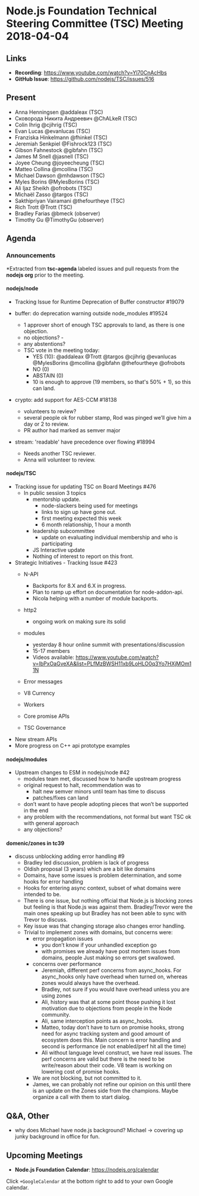# Node.js Foundation Technical Steering Committee (TSC) Meeting 2018-04-04

## Links

* **Recording**:  https://www.youtube.com/watch?v=Yl70CnAcHbs
* **GitHub Issue**: https://github.com/nodejs/TSC/issues/516

## Present

* Anna Henningsen @addaleax (TSC)
* Сковорода Никита Андреевич @ChALkeR (TSC)
* Colin Ihrig @cjihrig (TSC)
* Evan Lucas @evanlucas (TSC)
* Franziska Hinkelmann @fhinkel (TSC)
* Jeremiah Senkpiel @Fishrock123 (TSC)
* Gibson Fahnestock @gibfahn (TSC)
* James M Snell @jasnell (TSC)
* Joyee Cheung @joyeecheung (TSC)
* Matteo Collina @mcollina (TSC)
* Michael Dawson @mhdawson (TSC)
* Myles Borins @MylesBorins (TSC)
* Ali Ijaz Sheikh @ofrobots (TSC)
* Michaël Zasso @targos (TSC)
* Sakthipriyan Vairamani @thefourtheye (TSC)
* Rich Trott @Trott (TSC)
* Bradley Farias @bmeck (observer)
* Timothy Gu @TimothyGu (observer)


## Agenda

### Announcements

*Extracted from **tsc-agenda** labeled issues and pull requests from the **nodejs org** prior to the meeting.


#### nodejs/node
* Tracking Issue for Runtime Deprecation of Buffer constructor #19079
* buffer: do deprecation warning outside node_modules #19524
  * 1 approver short of enough TSC approvals to land, as there is one objection.
  * no objections? -
  * any abstentions?
  * TSC vote in the meeting today:
      * YES (10): @addaleax @Trott @targos @cjihrig @evanlucas @MylesBorins @mcollina
        @gibfahn @thefourtheye @ofrobots
      * NO (0)
      * ABSTAIN (0)
      * 10 is enough to approve (19 members, so that's 50% + 1), so this can land.

* crypto: add support for AES-CCM #18138
  * volunteers to review?
  * several people ok for rubber stamp, Rod was pinged we’ll give him a day or 2 to
    review.
  * PR author had marked as semver major

* stream: 'readable' have precedence over flowing #18994
  * Needs another TSC reviewer.
  * Anna will volunteer to review.

#### nodejs/TSC
* Tracking issue for updating TSC on Board Meetings #476
  * In public session 3 topics
    * mentorship update.
      * node-slackers being used for meetings
      * links to sign up have gone out.
      * first meeting expected this week
      * 6 month relationship, 1 hour a month
    * leadership subcommittee
      * update on evaluating individual membership and who is participating
    *  JS Interactive update
      * Nothing of interest to report on this front.
* Strategic Initiatives - Tracking Issue #423
  * N-API
    * Backports for 8.X and 6.X in progress.
    * Plan to ramp up effort on documentation for node-addon-api.
    * Nicola helping with a number of module backports.
  * http2
    * ongoing work on making sure its solid
  * modules
      * yesterday 8 hour online summit with presentations/discussion
      * 15-17 members
      *  Videos available: https://www.youtube.com/watch?v=IbPxOaGveXA&list=PLfMzBWSH11xb9LoHLO0q3Yo7HXjMOm11N

  * Error messages
  * V8 Currency
  * Workers
  * Core promise APIs
  * TSC Governance
 * New stream APIs
  * More progress on C++ api prototype examples

#### nodejs/modules
* Upstream changes to ESM in nodejs/node #42
  * modules team met, discussed how to handle upstream progress
  * original request to halt, recommendation was to
    * halt new semver minors until team has time to discuss
    * patches/fixes can land
  * don’t want to have people adopting pieces that won’t be supported in the end
  * any problem with the recommendations, not formal but want TSC ok with general approach
  * any objections?

#### domenic/zones in tc39
* discuss unblocking adding error handling #9
  * Bradley led discussion, problem is lack of progress
  * Oldish proposal (3 years) which are a bit like domains
  * Domains, have some issues is problem determination, and some hooks for error handling
  * Hooks for entering async context, subset of what domains were intended to be.
  * There is one issue, but nothing official that Node.js is blocking zones but feeling is that
    Node.js was against them. Bradley/Trevor were the main ones speaking up but Bradley
    has not been able to sync with Trevor to discuss.
  * Key issue was that changing storage also changes error handling.
  * Trivial to implement zones with domains, but concerns were:
    * error propagation issues
      * you don’t know if your unhandled exception go
      * with promises we already have post mortem issues from domains, people
        Just making so errors get swallowed.
    * concerns over performance
      * Jeremiah, different perf concerns from async_hooks.  For async_hooks only
        have overhead when turned on, whereas zones would always have the overhead.
      * Bradley, not sure if you would have overhead unless you are using zones
      * Ali, history was that at some point those pushing it lost motivation due to objections
        from people in the Node community.
      * Ali, same interception points as async_hooks.
      * Matteo, today don’t have to turn on promise hooks, strong need for async tracking
        system and good amount of ecosystem does this. Main concern is error handling
        and second is performance (ie not enabled/perf hit all the time)
      * Ali without language level construct, we have real issues.  The perf concerns are valid
        but there is the need to be write/reason about their code.  V8 team is working on lowering
    cost of promise hooks.
    * We are not blocking, but not committed to it.
    * James, we can probably not refine our opinion on this until there is an update on the Zones
      side from the champions.  Maybe organize a call with them to start dialog.

## Q&A, Other
* why does Michael have node.js background? Michael -> covering up junky background in office for fun.
## Upcoming Meetings

* **Node.js Foundation Calendar**: https://nodejs.org/calendar

Click `+GoogleCalendar` at the bottom right to add to your own Google calendar.
